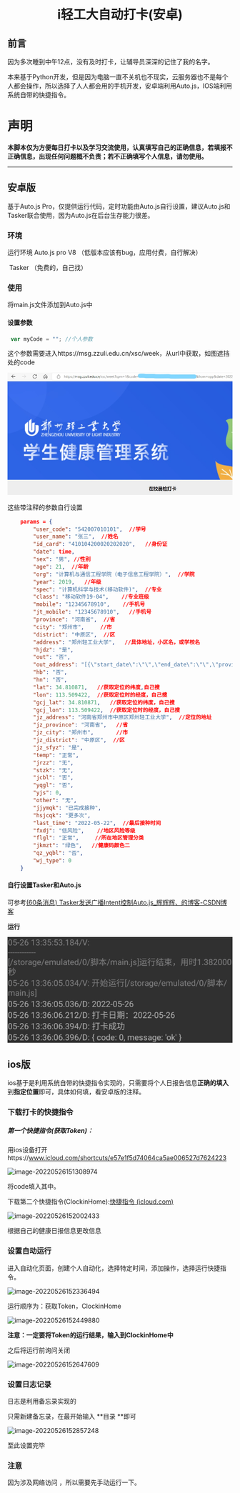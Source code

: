 <h1><center>i轻工大自动打卡(安卓)</center></h1>



<h2>前言</h2>

​	因为多次睡到中午12点，没有及时打卡，让辅导员深深的记住了我的名字。

​	本来基于Python开发，但是因为电脑一直不关机也不现实，云服务器也不是每个人都会操作，所以选择了人人都会用的手机开发，安卓端利用Auto.js，IOS端利用系统自带的快捷指令。

<h1>声明</h1>

**本脚本仅为方便每日打卡以及学习交流使用，认真填写自己的正确信息，若填报不正确信息，出现任何问题概不负责；若不正确填写个人信息，请勿使用。**

-----




<h2>安卓版</h2>

基于Auto.js Pro，仅提供运行代码，定时功能由Auto.js自行设置，建议Auto.js和Tasker联合使用，因为Auto.js在后台生存能力很差。

### 环境

运行环境 Auto.js pro V8 （低版本应该有bug，应用付费，自行解决）

​				Tasker （免费的，自己找）

<h3>使用</h3>

将main.js文件添加到Auto.js中

<h4>设置参数</h4>

```javascript
 var myCode = ""; //个人参数
```

这个参数需要进入https://msg.zzuli.edu.cn/xsc/week，从url中获取，如图遮挡处的code

![Inkedimage-20220526134006502](pic\Inkedimage-20220526134006502.jpg)

这些带注释的参数自行设置

```json
    params = {
        "user_code": "542007010101",  //学号
        "user_name": "张三",  //姓名
        "id_card": "410104200020202020",   //身份证
        "date": time,
        "sex": "男", //性别
        "age": 21,  //年龄
        "org": "计算机与通信工程学院（电子信息工程学院）",  //学院
        "year": 2019,   //年级
        "spec": "计算机科学与技术(移动软件)",  //专业
        "class": "移动软件19-04",    //专业班级
        "mobile": "12345678910",    //手机号
        "jt_mobile": "12345678910",   //手机号
        "province": "河南省",  //省
        "city": "郑州市",     //市
        "district": "中原区",  //区
        "address": "郑州轻工业大学",   //具体地址，小区名，或学校名
        "hjdz": "是",
        "out": "否",
        "out_address": "[{\"start_date\":\"\",\"end_date\":\"\",\"province\":\"\",\"city\":\"\",\"district\":\"\",\"area\":\"\",\"address\":\"\"}]",
        "hb": "否",
        "hn": "否",
        "lat": 34.810871,   //获取定位的纬度,自己搜
        "lon": 113.509422,  //获取定位时的经度，自己搜
        "gcj_lat": 34.810871,   //获取定位的纬度，自己搜
        "gcj_lon": 113.509422,  //获取定位时的经度，自己搜
        "jz_address": "河南省郑州市中原区郑州轻工业大学",  //定位的地址
        "jz_province": "河南省",   //省
        "jz_city": "郑州市",       //市
        "jz_district": "中原区",  //区
        "jz_sfyz": "是",
        "temp": "正常",
        "jrzz": "无",
        "stzk": "无",
        "jcbl": "否",
        "yqgl": "否",
        "yjs": 0,
        "other": "无",
        "jjymqk": "已完成接种",
        "hsjcqk": "更多次",
        "last_time": "2022-05-22",  //最后接种时间
        "fxdj": "低风险",    //地区风险等级
        "flgl": "正常",     //所在地区管理分类
        "jkmzt": "绿色",   //健康码颜色二
        "qz_yqbl": "否",  
        "wj_type": 0
    }
```




<h4>自行设置Tasker和Auto.js</h4>

可参考[(60条消息) Tasker发送广播Intent控制Auto.js_辉辉辉、的博客-CSDN博客](https://blog.csdn.net/qq_45739934/article/details/124983337)

**运行**

![image-20220526142546475](pic\image-20220526142546475.png)



<h2>ios版</h2>

ios基于是利用系统自带的快捷指令实现的，只需要将个人日报告信息**正确的填入**到**指定位置**即可，具体如何填，看安卓版的注释。

<h3>下载打卡的快捷指令</h3>

<h5>第一个快捷指令(获取Token)：</h5>

用ios设备打开https://www.icloud.com/shortcuts/e57e1f5d74064ca5ae006527d7624223

![image-20220526151308974](C:\Users\A\AppData\Roaming\Typora\typora-user-images\image-20220526151308974.png)

将code填入其中。

下载第二个快捷指令(ClockinHome):[快捷指令 (icloud.com)](https://www.icloud.com/shortcuts/d05a322e1b494c5883d685de1fa1cc93)

![image-20220526152002433](C:\Users\A\AppData\Roaming\Typora\typora-user-images\image-20220526152002433.png)

根据自己的健康日报信息更改信息

<h3>设置自动运行</h3>

进入自动化页面，创建个人自动化，选择特定时间，添加操作，选择运行快捷指令。

![image-20220526152336494](C:\Users\A\AppData\Roaming\Typora\typora-user-images\image-20220526152336494.png)

运行顺序为：获取Token，ClockinHome

![image-20220526152449880](C:\Users\A\AppData\Roaming\Typora\typora-user-images\image-20220526152449880.png)

**注意：一定要将Token的运行结果，输入到ClockinHome中**

之后将运行前询问关闭

![image-20220526152647609](C:\Users\A\AppData\Roaming\Typora\typora-user-images\image-20220526152647609.png)

<h3>设置日志记录</h3>

日志是利用备忘录实现的

只需新建备忘录，在最开始输入 **目录 **即可

![image-20220526152857248](C:\Users\A\AppData\Roaming\Typora\typora-user-images\image-20220526152857248.png)

至此设置完毕

<h3>注意</h3>

因为涉及网络访问 ，所以需要先手动运行一下。
